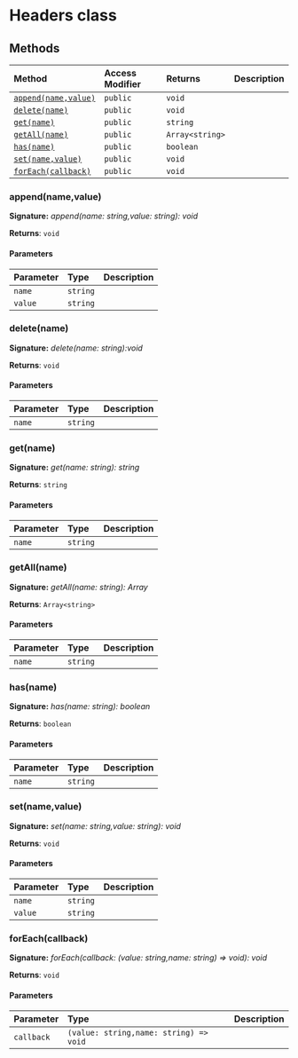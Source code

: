# Headers class












## Methods

| Method	   | Access Modifier | Returns	| Description|
|:-------------|:----|:-------|:-----------|
|[`append(name,value)`](#appendnamevalue)     | `public` | `void` |  |
|[`delete(name)`](#deletename)     | `public` | `void` |  |
|[`get(name)`](#getname)     | `public` | `string` |  |
|[`getAll(name)`](#getallname)     | `public` | `Array<string>` |  |
|[`has(name)`](#hasname)     | `public` | `boolean` |  |
|[`set(name,value)`](#setnamevalue)     | `public` | `void` |  |
|[`forEach(callback)`](#foreachcallback)     | `public` | `void` |  |





### append(name,value)



**Signature:** _append(name: string,value: string): void_

**Returns**: `void`



#### Parameters


| Parameter	   | Type    | Description |
|:-------------|:---------------|:------------|
| `name`    | `string` |  |
| `value`    | `string` |  |


### delete(name)



**Signature:** _delete(name: string):void_

**Returns**: `void`



#### Parameters


| Parameter	   | Type    | Description |
|:-------------|:---------------|:------------|
| `name`    | `string` |  |


### get(name)



**Signature:** _get(name: string): string_

**Returns**: `string`



#### Parameters


| Parameter	   | Type    | Description |
|:-------------|:---------------|:------------|
| `name`    | `string` |  |


### getAll(name)



**Signature:** _getAll(name: string): Array<string>_

**Returns**: `Array<string>`



#### Parameters


| Parameter	   | Type    | Description |
|:-------------|:---------------|:------------|
| `name`    | `string` |  |


### has(name)



**Signature:** _has(name: string): boolean_

**Returns**: `boolean`



#### Parameters


| Parameter	   | Type    | Description |
|:-------------|:---------------|:------------|
| `name`    | `string` |  |


### set(name,value)



**Signature:** _set(name: string,value: string): void_

**Returns**: `void`



#### Parameters


| Parameter	   | Type    | Description |
|:-------------|:---------------|:------------|
| `name`    | `string` |  |
| `value`    | `string` |  |


### forEach(callback)



**Signature:** _forEach(callback: (value: string,name: string) => void): void_

**Returns**: `void`



#### Parameters


| Parameter	   | Type    | Description |
|:-------------|:---------------|:------------|
| `callback`    | `(value: string,name: string) => void` |  |

